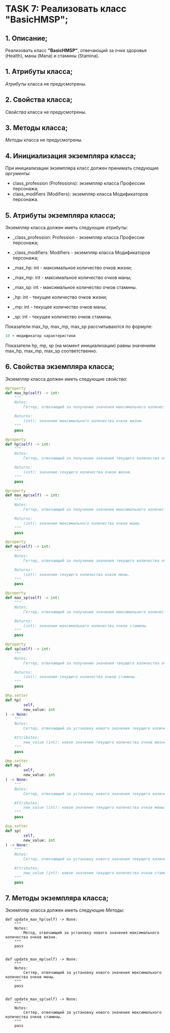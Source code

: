 # TASK 7: Реализовать класс **"BasicHMSP"**;
## 1. Описание;
Реализовать класс **"BasicHMSP"**, отвечающий за очки здоровья (Health), маны (Mana) и стамины (Stamina).

## 1. Атрибуты класса;
*Атрибуты* класса не предусмотрены.


## 2. Свойства класса;
*Свойства* класса не предусмотрены.


## 3. Методы класса;
*Методы* класса не предусмотрены.


## 4. Инициализация экземпляра класса;
При инициализации экземпляра класс должен принимать следующие *аргументы*:
* class_profession (Professions): экземпляр класса Профессии персонажа;
* class_modifiers (Modifiers): экземпляр класса Модификаторов персонажа.


## 5. Атрибуты экземпляра класса;
Экземпляр класса должен иметь следующие *атрибуты*:
* _class_profession: Profession - экземпляр класса Профессии персонажа;
* _class_modifiers: Modifiers - экземпляр класса Модификаторов персонажа;

* _max_hp: int - максимальное количество очков жизни;
* _max_mp: int - максимальное количество очков маны;
* _max_sp: int - максимальное количество очков стамины.
* _hp: int - текущее количество очков жизни;
* _mp: int - текущее количество очков маны;
* _sp: int - текущее количество очков стамины.

Показатели max_hp, max_mp, max_sp рассчитываются по формуле:
```python 3.13
10 + модификатор характеристики
```

Показатели hp, mp, sp (на момент инициализации) равны значениям max_hp, max_mp, max_sp соответственно.


## 6. Свойства экземпляра класса;
Экземпляр класса должен иметь следующие *свойства*:
```python 3.13
@property
def max_hp(self) -> int:
    """
    Notes:
        Геттер, отвечающий за получение значения максимального количества очков жизни.

    Returns:
        (int): значение максимального количества очков жизни.
    """
    pass

@property
def hp(self) -> int:
    """
    Notes:
        Геттер, отвечающий за получение значения текущего количества очков жизни.

    Returns:
        (int): значение текущего количества очков жизни.
    """
    pass

@property
def max_mp(self) -> int:
    """
    Notes:
        Геттер, отвечающий за получение значения максимального количества очков маны.

    Returns:
        (int): значение максимального количества очков маны.
    """
    pass

@property
def mp(self) -> int:
    """
    Notes:
        Геттер, отвечающий за получение значения текущего количества очков маны.

    Returns:
        (int): значение текущего количества очков маны.
    """
    pass

@property
def max_sp(self) -> int:
    """
    Notes:
        Геттер, отвечающий за получение значения максимального количества очков стамины.

    Returns:
        (int): значение максимального количества очков стамины.
    """
    pass

@property
def sp(self) -> int:
    """
    Notes:
        Геттер, отвечающий за получение значения текущего количества очков стамины.

    Returns:
        (int): значение текущего количества очков стамины.
    """
    pass

@hp.setter
def hp(
        self,
        new_value: int
) -> None:
    """
    Notes:
        Сеттер, отвечающий за установку нового значения текущего количества очков жизни.

    Attributes:
        new_value (int): новое значение текущего количества очков жизней.
    """
    pass

@mp.setter
def mp(
        self,
        new_value: int
) -> None:
    """
    Notes:
        Сеттер, отвечающий за установку нового значения текущего количества очков маны.

    Attributes:
        new_value (int): новое значение текущего количества очков маны.
    """
    pass

@sp.setter
def sp(
        self,
        new_value: int
) -> None:
    """
    Notes:
        Сеттер, отвечающий за установку нового значения текущего количества очков стамины.

    Attributes:
        new_value (int): новое значение текущего количества очков стамины.
    """
    pass
```


## 7. Методы экземпляра класса;
Экземпляр класса должен иметь следующие *Методы*:

```python3.13
def update_max_hp(self) -> None:
    """
    Notes:
        Метод, отвечающий за установку нового значения максимального количества очков жизни.
    """
    pass


def update_max_mp(self) -> None:
    """
    Notes:
        Сеттер, отвечающий за установку нового значения максимального количества очков маны.
    """
    pass


def update_max_sp(self) -> None:
    """
    Notes:
        Сеттер, отвечающий за установку нового значения максимального количества очков стамины.
    """
    pass
```
